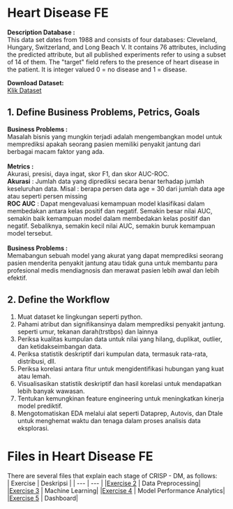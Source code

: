 # Heart Disease FE

**Description Database :**<br>
This data set dates from 1988 and consists of four databases: Cleveland, Hungary, Switzerland, and Long Beach V. It contains 76 attributes, including the predicted attribute, but all published experiments refer to using a subset of 14 of them. The "target" field refers to the presence of heart disease in the patient. It is integer valued 0 = no disease and 1 = disease.

**Download Dataset:**<br>
[Klik Dataset](https://www.kaggle.com/datasets/johnsmith88/heart-disease-dataset )

## 1. Define Business Problems, Petrics, Goals

**Business Problems  :**<br>
    Masalah bisnis yang mungkin terjadi adalah mengembangkan model untuk memprediksi apakah seorang pasien memiliki penyakit jantung dari berbagai macam faktor yang ada.<br>
    <br>
**Metrics            :** <br>
    Akurasi, presisi, daya ingat, skor F1, dan skor AUC-ROC.<br>
    **Akurasi** : Jumlah data yang diprediksi secara benar terhadap jumlah keseluruhan data. Misal : berapa persen data age = 30 dari jumlah data age atau seperti persen missing<br>
    **ROC AUC** : Dapat mengevaluasi kemampuan model klasifikasi dalam membedakan antara kelas positif dan negatif. Semakin besar nilai AUC, semakin baik kemampuan model dalam membedakan kelas positif dan negatif. Sebaliknya, semakin kecil nilai AUC, semakin buruk kemampuan model tersebut.<br>
    <br>
    **Business Problems  :**<br>
    Memabangun sebuah model yang akurat yang dapat memprediksi seorang pasien menderita penyakit jantung atau tidak guna untuk membantu para profesional medis mendiagnosis dan merawat pasien lebih awal dan lebih efektif.


## 2. Define the Workflow

1. Muat dataset ke lingkungan seperti python.
2. Pahami atribut dan signifikansinya dalam memprediksi penyakit jantung. seperti umur, tekanan darah(trstbps) dan lainnya
3. Periksa kualitas kumpulan data untuk nilai yang hilang, duplikat, outlier, dan ketidakseimbangan data.
4. Periksa statistik deskriptif dari kumpulan data, termasuk rata-rata, distribusi, dll.
5. Periksa korelasi antara fitur untuk mengidentifikasi hubungan yang kuat atau lemah.
6. Visualisasikan statistik deskriptif dan hasil korelasi untuk mendapatkan lebih banyak wawasan.
7. Tentukan kemungkinan feature engineering untuk meningkatkan kinerja model prediktif.
8. Mengotomatiskan EDA melalui alat seperti Dataprep, Autovis, dan Dtale untuk menghemat waktu dan tenaga dalam proses analisis data eksplorasi.

# Files in Heart Disease FE
There are several files that explain each stage of CRISP - DM, as follows:<br>
| Exercise | Deskripsi |
| --- | --- |
|[Exercise 2](https://github.com/danismg/Assignment-Startup-Campus/blob/main/Assignment_2_026_Daniel_Andres_Simangunsong.ipynb) | Data Preprocessing|
|[Exercise 3](https://github.com/danismg/Assignment-Startup-Campus/blob/main/DS04026_Daniel_Andres_Simangunsong_Assignment_3_Heart_disease_FE.ipynb) | Machine Learning|
|[Exercise 4](https://github.com/danismg/Assignment-Startup-Campus/blob/main/026_Daniel_Andres_Simangunsong_Assignment_4_Heart_Disease_.ipynb) | Model Performance Analytics|
|[Exercise 5](https://lookerstudio.google.com/reporting/78d298c0-ea09-400d-9cff-235912e56fbb/page/p0rOD) | Dashboard|
